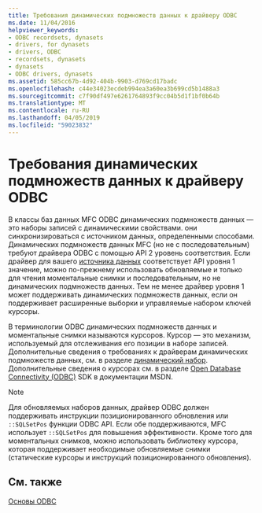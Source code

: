 ```yaml
---
title: Требования динамических подмножеств данных к драйверу ODBC
ms.date: 11/04/2016
helpviewer_keywords:
- ODBC recordsets, dynasets
- drivers, for dynasets
- drivers, ODBC
- recordsets, dynasets
- dynasets
- ODBC drivers, dynasets
ms.assetid: 585cc67b-4d92-404b-9903-d769cd17badc
ms.openlocfilehash: c44e34023ecdeb994ea3a60ea3b699cd5b1488a3
ms.sourcegitcommit: c7f90df497e6261764893f9cc04b5d1f1bf0b64b
ms.translationtype: MT
ms.contentlocale: ru-RU
ms.lasthandoff: 04/05/2019
ms.locfileid: "59023832"
---
```

# <a name="odbc-driver-requirements-for-dynasets"></a>Требования динамических подмножеств данных к драйверу ODBC

В классы баз данных MFC ODBC динамических подмножеств данных — это наборы записей с динамическими свойствами. они синхронизироваться с источником данных, определенными способами. Динамических подмножеств данных MFC (но не с последовательным) требуют драйвера ODBC с помощью API 2 уровень соответствия. Если драйвер для вашего [источника данных](../../data/odbc/data-source-odbc.md) соответствует API уровня 1 значение, можно по-прежнему использовать обновляемые и только для чтения моментальные снимки и последовательным, но не динамических подмножеств данных. Тем не менее драйвер уровня 1 может поддерживать динамических подмножеств данных, если он поддерживает расширенные выборки и управляемые набором ключей курсоры.

В терминологии ODBC динамических подмножеств данных и моментальные снимки называются курсоров. Курсор — это механизм, используемый для отслеживания его позиции в наборе записей. Дополнительные сведения о требованиях к драйверам динамических подмножеств данных, см. в разделе [динамический набор](../../data/odbc/dynaset.md). Дополнительные сведения о курсорах см. в разделе [Open Database Connectivity (ODBC)](/sql/odbc/microsoft-open-database-connectivity-odbc) SDK в документации MSDN.

> [!NOTE]
>  Для обновляемых наборов данных, драйвер ODBC должен поддерживать инструкции позиционированного обновления или `::SQLSetPos` функции ODBC API. Если обе поддерживаются, MFC использует `::SQLSetPos` для повышения эффективности. Кроме того для моментальных снимков, можно использовать библиотеку курсора, которая поддерживает необходимые обновляемые снимки (статические курсоры и инструкций позиционированного обновления).

## <a name="see-also"></a>См. также

[Основы ODBC](../../data/odbc/odbc-basics.md)